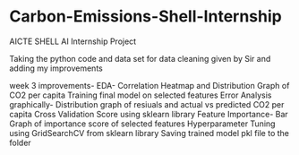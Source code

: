 # Carbon-Emissions-Shell-Internship
AICTE SHELL AI Internship Project

Taking the python code and data set for data cleaning given by Sir and adding my improvements 


week 3 improvements-
EDA- Correlation Heatmap and Distribution Graph of CO2 per capita
Training final model on selected features
Error Analysis graphically- Distribution graph of resiuals and actual vs predicted CO2 per capita
Cross Validation Score using sklearn library
Feature Importance- Bar Graph of importance score of selected features
Hyperparameter Tuning using GridSearchCV from sklearn library
Saving trained model pkl file to the folder
